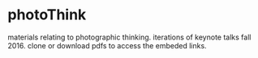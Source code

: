 # photoThink
materials relating to photographic thinking. iterations of keynote talks fall 2016. clone or download pdfs to access the embeded links. 
